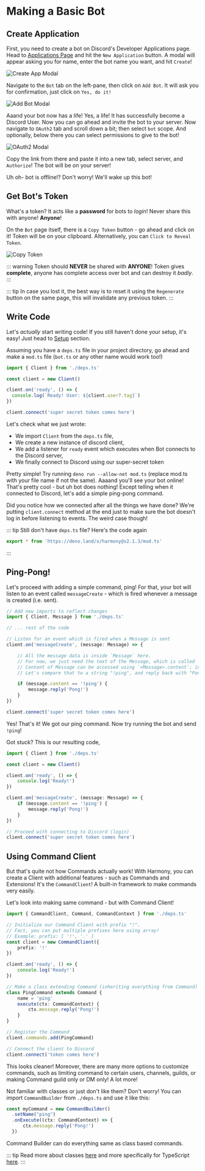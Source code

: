 # Making a Basic Bot

## Create Application

First, you need to create a bot on Discord's Developer Applications page. Head to [Applications Page](https://discord.com/developers/applications) and hit the `New Application` button. A modal will appear asking you for name, enter the bot name you want, and hit `Create`!

![Create App Modal](https://cdn.discordapp.com/attachments/454477785390514187/785084613122719764/unknown.png)

Navigate to the `Bot` tab on the left-pane, then click on `Add Bot`. It will ask you for confirmation, just click on `Yes, do it!`

![Add Bot Modal](https://cdn.discordapp.com/attachments/454477785390514187/785085429547925564/unknown.png)

Aaand your bot now has a life! Yes, a life! It has successfully become a Discord User.
Now you can go ahead and invite the bot to your server. Now navigate to `OAuth2` tab and scroll down a bit; then select `bot` scope. And optionally, below there you can select permissions to give to the bot!

![OAuth2 Modal](https://cdn.discordapp.com/attachments/454477785390514187/785087861115453470/unknown.png)

Copy the link from there and paste it into a new tab, select server, and `Authorize`! The bot will be on your server!

Uh oh- bot is offline!? Don't worry! We'll wake up this bot!

## Get Bot's Token

What's a token? It acts like a **password** for bots to *login*! Never share this with anyone! **Anyone**!

On the `Bot` page itself, there is a `Copy Token` button - go ahead and click on it! Token will be on your clipboard. Alternatively, you can `Click to Reveal Token`.

![Copy Token](https://cdn.discordapp.com/attachments/454477785390514187/785091642482360360/unknown.png)

::: warning
Token should **NEVER** be shared with **ANYONE**! Token gives **complete**, anyone has complete access over bot and can destroy it *badly*.
:::

::: tip
In case you lost it, the best way is to reset it using the `Regenerate` button on the same page, this will invalidate any previous token.
:::

## Write Code

Let's *actually* start writing code! If you still haven't done your setup, it's easy! Just head to [Setup](../setup.md) section.

Assuming you have a `deps.ts` file in your project directory, go ahead and make a `mod.ts` file (`bot.ts` or any other name would work too!)

```ts
import { Client } from './deps.ts'

const client = new Client()

client.on('ready', () => {
  console.log(`Ready! User: ${client.user?.tag}`)
})

client.connect('super secret token comes here')
```

Let's check what we just wrote:
- We import `Client` from the `deps.ts` file,
- We create a new instance of discord client,
- We add a listener for `ready` event which executes when Bot connects to the Discord server,
- We finally connect to Discord using our super-secret token

Pretty simple! Try running `deno run --allow-net mod.ts` (replace mod.ts with your file name if not the same). Aaaand you'll see your bot online! That's pretty cool - but uh bot does nothing! Except telling when it connected to Discord, let's add a simple ping-pong command.

Did you notice how we connected after all the things we have done? We're putting `client.connect` method at the end just to make sure the bot doesn't log in before listening to events. The weird case though!

::: tip
Still don't have `deps.ts` file? Here's the code again
```ts
export * from 'https://deno.land/x/harmony@v2.1.3/mod.ts'
```
:::

## Ping-Pong!

Let's proceed with adding a simple command, ping! For that, your bot will listen to an event called `messageCreate` - which is fired whenever a message is created (i.e. sent).

```ts
// Add new imports to reflect changes
import { Client, Message } from './deps.ts'

// ... rest of the code

// Listen for an event which is fired when a Message is sent
client.on('messageCreate', (message: Message) => {

    // All the message data is inside `Message` here.
    // For now, we just need the text of the Message, which is called `content`.
    // Content of Message can be accessed using `<Message>.content`; in this case: message.content
    // Let's compare that to a string "!ping", and reply back with "Pong!"

    if (message.content == '!ping') {
        message.reply('Pong!')
    }
})

client.connect('super secret token comes here')
```

Yes! That's it! We got our ping command. Now try running the bot and send `!ping`!

Got stuck? This is our resulting code,

```ts
import { Client } from './deps.ts'

const client = new Client()

client.on('ready', () => {
    console.log('Ready!')
})

client.on('messageCreate', (message: Message) => {
    if (message.content == '!ping') {
        message.reply('Pong!')
    }
})

// Proceed with connecting to Discord (login)
client.connect('super secret token comes here')
```

## Using Command Client

But that's quite not how Commands actually work! With Harmony, you can create a Client with additional features - such as Commands and Extensions! It's the `CommandClient`! A built-in framework to make commands very easily.

Let's look into making same command - but with Command Client!

```ts
import { CommandClient, Command, CommandContext } from './deps.ts'

// Initialize our Command Client with prefix "!".
// Fact, you can put multiple prefixes here using array!
// Example: prefix: [ '!', '.' ]
const client = new CommandClient({
    prefix: '!'
})

client.on('ready', () => {
    console.log('Ready!')
})

// Make a class extending Command (inheriting everything from Command)
class PingCommand extends Command {
    name = 'ping'
    execute(ctx: CommandContext) {
        ctx.message.reply('Pong!')
    }
}

// Register the Command
client.commands.add(PingCommand)

// Connect the client to Discord
client.connect('token comes here')
```

This looks cleaner! Moreover, there are many more options to customize commands, such as limiting command to certain users, channels, guilds, or making Command guild only or DM only! A lot more!

Not familiar with classes or just don't like them? Don't worry! You can import `CommandBuilder` from `./deps.ts` and use it like this:

```ts
const myCommand = new CommandBuilder()
  .setName("ping")
  .onExecute((ctx: CommandContext) => {
      ctx.message.reply('Pong!')
  })
```

Command Builder can do everything same as class based commands.

::: tip
Read more about classes [here](https://developer.mozilla.org/en-US/docs/Web/JavaScript/Reference/Classes) and more specifically for TypeScript [here](https://www.typescriptlang.org/docs/handbook/classes.html).
:::
